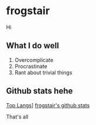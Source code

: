 # frogstair

Hi

## What I do well

1. Overcomplicate
2. Procrastinate
3. Rant about trivial things

## Github stats hehe
[Top Langs](https://github-readme-stats.vercel.app/api/top-langs/?username=frogstair)]
[frogstair's github stats](https://github-readme-stats.vercel.app/api?username=frogstair)

That's all
